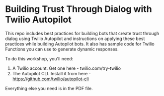 # Building Trust Through Dialog with Twilio Autopilot
This repo includes best practices for building bots that create trust through dialog using Twilio Autopilot and instructions on applying these best practices while building Autopilot bots. It also has sample code for Twilio Functions you can use to generate dynamic responses. 

To do this workshop, you'll need:

1. A Twilio account. Get one here - twilio.com/try-twilio
2. The Autopilot CLI. Install it from here - https://github.com/twilio/autopilot-cli

Everything else you need is in the PDF file. 
